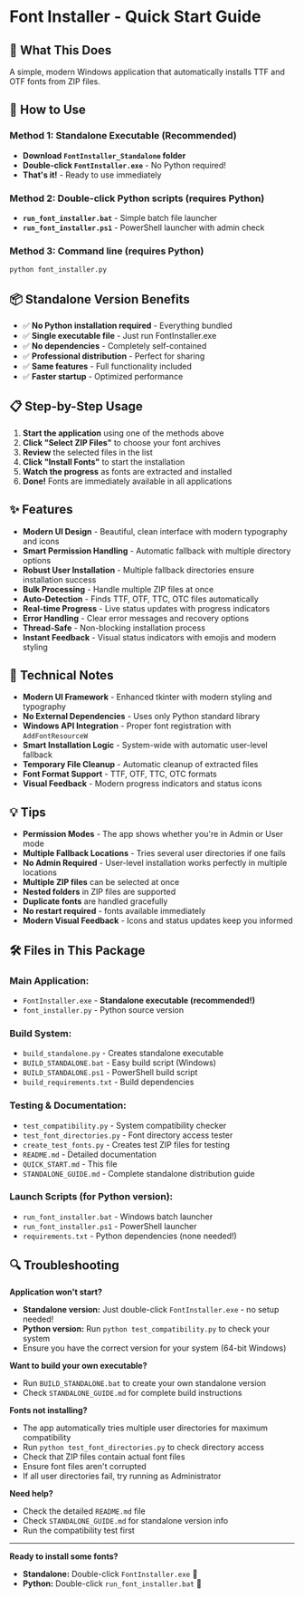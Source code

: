 # Font Installer - Quick Start Guide

## 🎯 What This Does
A simple, modern Windows application that automatically installs TTF and OTF fonts from ZIP files.

## 🚀 How to Use

### Method 1: Standalone Executable (Recommended)
- **Download `FontInstaller_Standalone` folder**
- **Double-click `FontInstaller.exe`** - No Python required!
- **That's it!** - Ready to use immediately

### Method 2: Double-click Python scripts (requires Python)
- **`run_font_installer.bat`** - Simple batch file launcher
- **`run_font_installer.ps1`** - PowerShell launcher with admin check

### Method 3: Command line (requires Python)
```bash
python font_installer.py
```

## 📦 Standalone Version Benefits
- ✅ **No Python installation required** - Everything bundled
- ✅ **Single executable file** - Just run FontInstaller.exe
- ✅ **No dependencies** - Completely self-contained
- ✅ **Professional distribution** - Perfect for sharing
- ✅ **Same features** - Full functionality included
- ✅ **Faster startup** - Optimized performance

## 📋 Step-by-Step Usage

1. **Start the application** using one of the methods above
2. **Click "Select ZIP Files"** to choose your font archives
3. **Review** the selected files in the list
4. **Click "Install Fonts"** to start the installation
5. **Watch the progress** as fonts are extracted and installed
6. **Done!** Fonts are immediately available in all applications

## ✨ Features

- **Modern UI Design** - Beautiful, clean interface with modern typography and icons
- **Smart Permission Handling** - Automatic fallback with multiple directory options
- **Robust User Installation** - Multiple fallback directories ensure installation success
- **Bulk Processing** - Handle multiple ZIP files at once
- **Auto-Detection** - Finds TTF, OTF, TTC, OTC files automatically
- **Real-time Progress** - Live status updates with progress indicators
- **Error Handling** - Clear error messages and recovery options
- **Thread-Safe** - Non-blocking installation process
- **Instant Feedback** - Visual status indicators with emojis and modern styling

## 🔧 Technical Notes

- **Modern UI Framework** - Enhanced tkinter with modern styling and typography
- **No External Dependencies** - Uses only Python standard library
- **Windows API Integration** - Proper font registration with `AddFontResourceW`
- **Smart Installation Logic** - System-wide with automatic user-level fallback
- **Temporary File Cleanup** - Automatic cleanup of extracted files
- **Font Format Support** - TTF, OTF, TTC, OTC formats
- **Visual Feedback** - Modern progress indicators and status icons

## 💡 Tips

- **Permission Modes** - The app shows whether you're in Admin or User mode
- **Multiple Fallback Locations** - Tries several user directories if one fails
- **No Admin Required** - User-level installation works perfectly in multiple locations
- **Multiple ZIP files** can be selected at once
- **Nested folders** in ZIP files are supported
- **Duplicate fonts** are handled gracefully
- **No restart required** - fonts available immediately
- **Modern Visual Feedback** - Icons and status updates keep you informed

## 🛠️ Files in This Package

### **Main Application:**
- `FontInstaller.exe` - **Standalone executable (recommended!)**
- `font_installer.py` - Python source version

### **Build System:**
- `build_standalone.py` - Creates standalone executable
- `BUILD_STANDALONE.bat` - Easy build script (Windows)
- `BUILD_STANDALONE.ps1` - PowerShell build script
- `build_requirements.txt` - Build dependencies

### **Testing & Documentation:**
- `test_compatibility.py` - System compatibility checker
- `test_font_directories.py` - Font directory access tester
- `create_test_fonts.py` - Creates test ZIP files for testing
- `README.md` - Detailed documentation
- `QUICK_START.md` - This file
- `STANDALONE_GUIDE.md` - Complete standalone distribution guide

### **Launch Scripts (for Python version):**
- `run_font_installer.bat` - Windows batch launcher
- `run_font_installer.ps1` - PowerShell launcher
- `requirements.txt` - Python dependencies (none needed!)

## 🔍 Troubleshooting

**Application won't start?**
- **Standalone version:** Just double-click `FontInstaller.exe` - no setup needed!
- **Python version:** Run `python test_compatibility.py` to check your system
- Ensure you have the correct version for your system (64-bit Windows)

**Want to build your own executable?**
- Run `BUILD_STANDALONE.bat` to create your own standalone version
- Check `STANDALONE_GUIDE.md` for complete build instructions

**Fonts not installing?**
- The app automatically tries multiple user directories for maximum compatibility
- Run `python test_font_directories.py` to check directory access
- Check that ZIP files contain actual font files
- Ensure font files aren't corrupted
- If all user directories fail, try running as Administrator

**Need help?**
- Check the detailed `README.md` file
- Check `STANDALONE_GUIDE.md` for standalone version info
- Run the compatibility test first

---
**Ready to install some fonts?**
- **Standalone:** Double-click `FontInstaller.exe` 🚀
- **Python:** Double-click `run_font_installer.bat` 🎨
